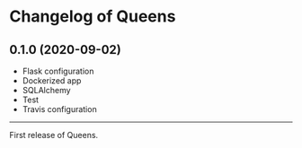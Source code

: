 # Changelog of Queens

## 0.1.0 (2020-09-02)

* Flask configuration
* Dockerized app
* SQLAlchemy
* Test
* Travis configuration

---

First release of Queens.